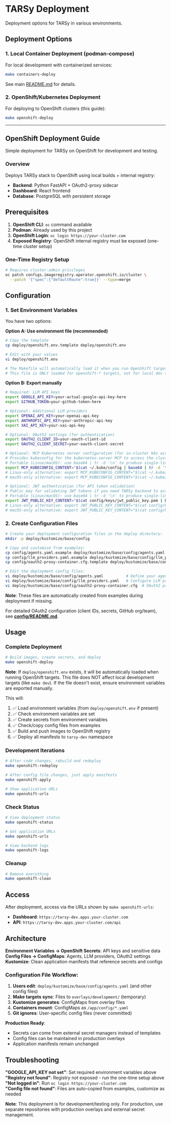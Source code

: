 # TARSy Deployment

Deployment options for TARSy in various environments.

## Deployment Options

### 1. Local Container Deployment (podman-compose)
For local development with containerized services:
```bash
make containers-deploy
```
See main [README.md](../README.md) for details.

### 2. OpenShift/Kubernetes Deployment
For deploying to OpenShift clusters (this guide):
```bash
make openshift-deploy
```

---

## OpenShift Deployment Guide

Simple deployment for TARSy on OpenShift for development and testing.

### Overview

Deploys TARSy stack to OpenShift using local builds + internal registry:
- **Backend**: Python FastAPI + OAuth2-proxy sidecar
- **Dashboard**: React frontend  
- **Database**: PostgreSQL with persistent storage

## Prerequisites

1. **OpenShift CLI**: `oc` command available
2. **Podman**: Already used by this project
3. **OpenShift Login**: `oc login https://your-cluster.com`
4. **Exposed Registry**: OpenShift internal registry must be exposed (one-time cluster setup)

### One-Time Registry Setup
```bash
# Requires cluster-admin privileges
oc patch configs.imageregistry.operator.openshift.io/cluster \
  --patch '{"spec":{"defaultRoute":true}}' --type=merge
```

## Configuration

### 1. Set Environment Variables

You have two options:

**Option A: Use environment file (recommended)**
```bash
# Copy the template
cp deploy/openshift.env.template deploy/openshift.env

# Edit with your values
vi deploy/openshift.env

# The Makefile will automatically load it when you run OpenShift targets (e.g., make openshift-dev)
# This file is ONLY loaded for openshift-* targets, not for local dev targets
```

**Option B: Export manually**
```bash
# Required: LLM API keys
export GOOGLE_API_KEY=your-actual-google-api-key-here
export GITHUB_TOKEN=your-github-token-here

# Optional: Additional LLM providers
export OPENAI_API_KEY=your-openai-api-key
export ANTHROPIC_API_KEY=your-anthropic-api-key
export XAI_API_KEY=your-xai-api-key

# Optional: OAuth2 settings (for authentication)
export OAUTH2_CLIENT_ID=your-oauth-client-id
export OAUTH2_CLIENT_SECRET=your-oauth-client-secret

# Optional: MCP Kubernetes server configuration (for in-cluster k8s access)
# Provides kubeconfig for the kubernetes-server MCP to access the cluster
# Portable (Linux/macOS): use base64 | tr -d '\n' to produce single-line output
export MCP_KUBECONFIG_CONTENT="$(cat ~/.kube/config | base64 | tr -d '\n')"
# Linux-only alternative: export MCP_KUBECONFIG_CONTENT="$(cat ~/.kube/config | base64 -w 0)"
# macOS-only alternative: export MCP_KUBECONFIG_CONTENT="$(cat ~/.kube/config | base64 -b 0)"

# Optional: JWT authentication (for API token validation)
# Public key for validating JWT tokens if you need TARSy backend to accept service account tokens for machine-to-machine communication
# Portable (Linux/macOS): use base64 | tr -d '\n' to produce single-line output
export JWT_PUBLIC_KEY_CONTENT="$(cat config/keys/jwt_public_key.pem | base64 | tr -d '\n')"
# Linux-only alternative: export JWT_PUBLIC_KEY_CONTENT="$(cat config/keys/jwt_public_key.pem | base64 -w 0)"
# macOS-only alternative: export JWT_PUBLIC_KEY_CONTENT="$(cat config/keys/jwt_public_key.pem | base64 -b 0)"
```

### 2. Create Configuration Files
```bash
# Create your deployment configuration files in the deploy directory:
mkdir -p deploy/kustomize/base/config

# Copy and customize from examples:
cp config/agents.yaml.example deploy/kustomize/base/config/agents.yaml
cp config/llm_providers.yaml.example deploy/kustomize/base/config/llm_providers.yaml
cp config/oauth2-proxy-container.cfg.template deploy/kustomize/base/config/oauth2-proxy-container.cfg

# Edit the deployment config files:
vi deploy/kustomize/base/config/agents.yaml          # Define your agents and runbooks
vi deploy/kustomize/base/config/llm_providers.yaml   # Configure LLM provider settings
vi deploy/kustomize/base/config/oauth2-proxy-container.cfg  # OAuth2 proxy settings (see config/README.md)
```

**Note**: These files are automatically created from examples during deployment if missing.

For detailed OAuth2 configuration (client IDs, secrets, GitHub org/team), see **[config/README.md](../config/README.md)**.

## Usage

### Complete Deployment
```bash
# Build images, create secrets, and deploy
make openshift-deploy
```

**Note**: If `deploy/openshift.env` exists, it will be automatically loaded when running OpenShift targets. This file does NOT affect local development targets (like `make dev`). If the file doesn't exist, ensure environment variables are exported manually.

This will:
1. ✅ Load environment variables (from `deploy/openshift.env` if present)
2. ✅ Check environment variables are set
3. ✅ Create secrets from environment variables
4. ✅ Check/copy config files from examples
5. ✅ Build and push images to OpenShift registry
6. ✅ Deploy all manifests to `tarsy-dev` namespace

### Development Iterations
```bash
# After code changes, rebuild and redeploy
make openshift-redeploy

# After config file changes, just apply manifests
make openshift-apply

# Show application URLs
make openshift-urls
```

### Check Status
```bash
# View deployment status
make openshift-status

# Get application URLs  
make openshift-urls

# View backend logs
make openshift-logs
```

### Cleanup
```bash
# Remove everything
make openshift-clean
```

## Access

After deployment, access via the URLs shown by `make openshift-urls`:
- **Dashboard**: `https://tarsy-dev.apps.your-cluster.com`
- **API**: `https://tarsy-dev.apps.your-cluster.com/api`

## Architecture

**Environment Variables → OpenShift Secrets**: API keys and sensitive data  
**Config Files → ConfigMaps**: Agents, LLM providers, OAuth2 settings  
**Kustomize**: Clean application manifests that reference secrets and configs  

### Configuration File Workflow:
1. **Users edit**: `deploy/kustomize/base/config/agents.yaml` (and other config files)
2. **Make targets sync**: Files to `overlays/development/` (temporary)
3. **Kustomize generates**: ConfigMaps from overlay files
4. **Containers mount**: ConfigMaps as `/app/config/*.yaml`
5. **Git ignores**: User-specific config files (never committed)

**Production Ready**: 
- Secrets can come from external secret managers instead of templates
- Config files can be maintained in production overlays  
- Application manifests remain unchanged

## Troubleshooting

**"GOOGLE_API_KEY not set"**: Set required environment variables above  
**"Registry not found"**: Registry not exposed - run the one-time setup above  
**"Not logged in"**: Run `oc login https://your-cluster.com`  
**"Config file not found"**: Files are auto-copied from examples, customize as needed  

**Note**: This deployment is for development/testing only. For production, use separate repositories with production overlays and external secret management.